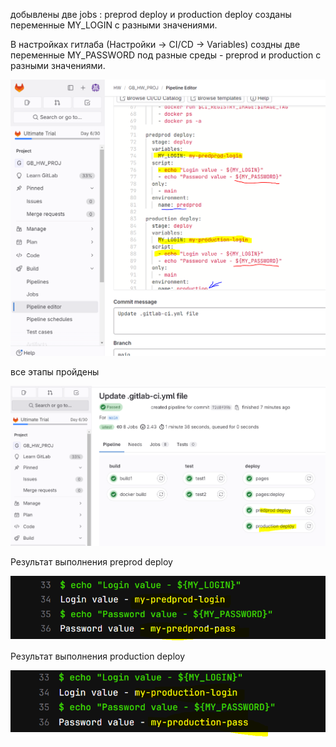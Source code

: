 добывлены две jobs : preprod deploy и production deploy
созданы переменные MY_LOGIN с разными значениями.

В настройках гитлаба (Настройки -> CI/CD -> Variables) создны две переменные MY_PASSWORD
под разные среды - preprod и production с разными значениями.

![](img.png)

все этапы пройдены 

![](img_1.png)

Результат выполнения preprod deploy

![](img_2.png)

Результат выполнения production deploy

![](img_3.png)





